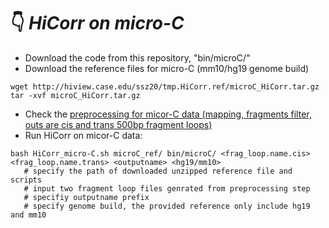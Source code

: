 # :point_down:  *HiCorr on micro-C*
- Download the code from this repository, "bin/microC/" <br/>
- Download the reference files for micro-C (mm10/hg19 genome build)
```
wget http://hiview.case.edu/ssz20/tmp.HiCorr.ref/microC_HiCorr.tar.gz
tar -xvf microC_HiCorr.tar.gz
```
- Check the [preprocessing for micor-C data (mapping, fragments filter, outs are cis and trans 500bp fragment loops)](https://github.com/JinLabBioinfo/HiCorr/blob/master/documents/micro-C%20preprocessing.sh) <br/>
- Run HiCorr on micor-C data:
```
bash HiCorr_micro-C.sh microC_ref/ bin/microC/ <frag_loop.name.cis> <frag_loop.name.trans> <outputname> <hg19/mm10>
   # specify the path of downloaded unzipped reference file and scripts
   # input two fragment loop files genrated from preprocessing step
   # specifiy outputname prefix
   # specify genome build, the provided reference only include hg19 and mm10
```
